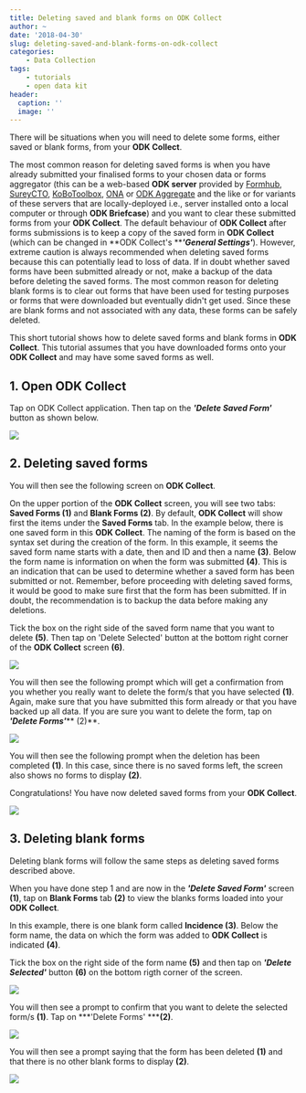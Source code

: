 ```yaml
---
title: Deleting saved and blank forms on ODK Collect
author: ~
date: '2018-04-30'
slug: deleting-saved-and-blank-forms-on-odk-collect
categories:
    - Data Collection
tags:
    - tutorials
    - open data kit
header:
  caption: ''
  image: ''
---
```


There will be situations when you will need to delete some forms, either saved or blank forms, from your **ODK Collect**.

The most common reason for deleting saved forms is when you have already submitted your finalised forms to your chosen data or forms aggregator (this can be a web-based **ODK server** provided by <a href="https://formhub.org" target="_blank">Formhub</a>, <a href="http://www.surveycto.com/index.html" target="_blank">SureyCTO</a>, <a href="http://www.kobotoolbox.org" target="_blank">KoBoToolbox</a>, <a href="https://ona.io" target="_blank">ONA</a> or <a href="https://opendatakit.org/use/aggregate/" target="_blank">ODK Aggregate</a> and the like or for variants of these servers that are locally-deployed i.e., server installed onto a local computer or through **ODK Briefcase**) and you want to clear these submitted forms from your **ODK Collect**. The default behaviour of **ODK Collect** after forms submissions is to keep a copy of the saved form in **ODK Collect** (which can be changed in **ODK Collect's *****'General Settings'***). However, extreme caution is always recommended when deleting saved forms because this can potentially lead to loss of data. If in doubt whether saved forms have been submitted already or not, make a backup of the data before deleting the saved forms.
The most common reason for deleting blank forms is to clear out forms that have been used for testing purposes or forms that were downloaded but eventually didn't get used. Since these are blank forms and not associated with any data, these forms can be safely deleted.

This short tutorial shows how to delete saved forms and blank forms in **ODK Collect**. This tutorial assumes that you have downloaded forms onto your **ODK Collect** and may have some saved forms as well.
<br />

## 1. Open ODK Collect
Tap on ODK Collect application. Then tap on the ***'Delete Saved Form'*** button as shown below.
<br />

<img src="/img/tutorials/open-odk-collect.png" />
<br />

## 2. Deleting saved forms
You will then see the following screen on **ODK Collect**.

On the upper portion of the **ODK Collect** screen, you will see two tabs: **Saved Forms (1)** and **Blank Forms (2)**. By default, **ODK Collect** will show first the items under the **Saved Forms** tab. In the example below, there is one saved form in this **ODK Collect**. The naming of the form is based on the syntax set during the creation of the form. In this example, it seems the saved form name starts with a date, then and ID and then a name **(3)**. Below the form name is information on when the form was submitted **(4)**. This is an indication that can be used to determine whether a saved form has been submitted or not. Remember, before proceeding with deleting saved forms, it would be good to make sure first that the form has been submitted. If in doubt, the recommendation is to backup the data before making any deletions.

Tick the box on the right side of the saved form name that you want to delete **(5)**. Then tap on 'Delete Selected' button at the bottom right corner of the **ODK Collect** screen **(6)**.
<br />

<img src="/img/tutorials/deleting-saved-forms.png" />
<br />

You will then see the following prompt which will get a confirmation from you whether you really want to delete the form/s that you have selected **(1)**. Again, make sure that you have submitted this form already or that you have backed up all data. If you are sure you want to delete the form, tap on ***'Delete Forms'***** (2)**.
<br />

<img src="/img/tutorials/a21c69e3-7671-494e-bf63-1ef5aefe0328.png" />
<br />

You will then see the following prompt when the deletion has been completed **(1)**. In this case, since there is no saved forms left, the screen also shows no forms to display **(2)**.

Congratulations! You have now deleted saved forms from your **ODK Collect**.
<br />

<img src="/img/tutorials/d56bc8da-924c-42e9-a384-027ce286b28e.png" />
<br />

## 3. Deleting blank forms
Deleting blank forms will follow the same steps as deleting saved forms described above.

When you have done step 1 and are now in the ***'Delete Saved Form'*** screen **(1)**, tap on **Blank Forms** tab **(2)** to view the blanks forms loaded into your **ODK Collect**.

In this example, there is one blank form called **Incidence (3)**. Below the form name, the data on which the form was added to **ODK Collect** is indicated **(4)**.

Tick the box on the right side of the form name **(5)** and then tap on ***'Delete Selected'*** button **(6)** on the bottom rigth corner of the screen.
<br />

<img src="/img/tutorials/deleting-blank-forms.png" />
<br />

You will then see a prompt to confirm that you want to delete the selected form/s **(1)**. Tap on ***'Delete Forms' *****(2)**.
<br />

<img src="/img/tutorials/e42828e2-7adb-4a7a-ad26-ff88136edbd8.png" />
<br />

You will then see a prompt saying that the form has been deleted **(1)** and that there is no other blank forms to display **(2)**.
<br />

<img src="/img/tutorials/2613e2dd-296b-416c-bd3a-25b7c61fbf93.png" />
<br />
